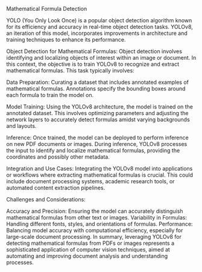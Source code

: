 Mathematical Formula Detection

YOLO (You Only Look Once) is a popular object detection algorithm known for its efficiency and accuracy in real-time object detection tasks. YOLOv8, an iteration of this model, incorporates improvements in architecture and training techniques to enhance its performance.

Object Detection for Mathematical Formulas:
Object detection involves identifying and localizing objects of interest within an image or document. In this context, the objective is to train YOLOv8 to recognize and extract mathematical formulas. This task typically involves:

Data Preparation: Curating a dataset that includes annotated examples of mathematical formulas. Annotations specify the bounding boxes around each formula to train the model on.

Model Training: Using the YOLOv8 architecture, the model is trained on the annotated dataset. This involves optimizing parameters and adjusting the network layers to accurately detect formulas amidst varying backgrounds and layouts.

Inference: Once trained, the model can be deployed to perform inference on new PDF documents or images. During inference, YOLOv8 processes the input to identify and localize mathematical formulas, providing the coordinates and possibly other metadata.

Integration and Use Cases: Integrating the YOLOv8 model into applications or workflows where extracting mathematical formulas is crucial. This could include document processing systems, academic research tools, or automated content extraction pipelines.

Challenges and Considerations:

Accuracy and Precision: Ensuring the model can accurately distinguish mathematical formulas from other text or images.
Variability in Formulas: Handling different fonts, styles, and orientations of formulas.
Performance: Balancing model accuracy with computational efficiency, especially for large-scale document processing.
In summary, leveraging YOLOv8 for detecting mathematical formulas from PDFs or images represents a sophisticated application of computer vision techniques, aimed at automating and improving document analysis and understanding processes.
